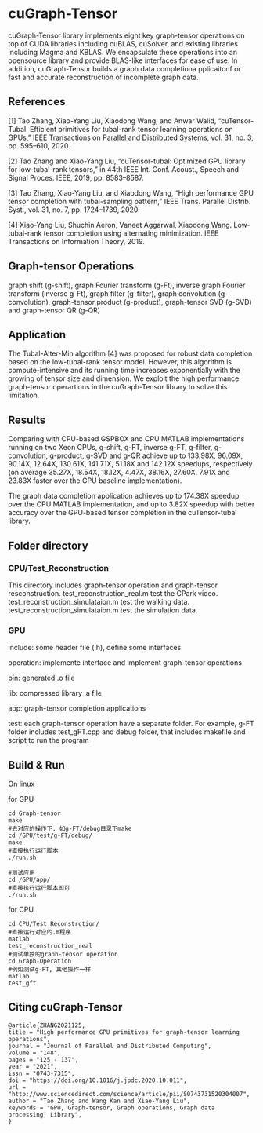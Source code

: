 # cuGraph-Tensor
cuGraph-Tensor library implements eight key graph-tensor operations on top of CUDA libraries including cuBLAS, cuSolver, and existing libraries including Magma and KBLAS. We encapsulate these operations into an opensource library and provide BLAS-like interfaces for ease of use. In addition, cuGraph-Tensor builds a graph data completiona pplicaitonf or fast and accurate reconstruction of incomplete graph data.

## References
[1] Tao Zhang, Xiao-Yang Liu, Xiaodong Wang, and Anwar Walid, “cuTensor-Tubal: Efficient primitives for tubal-rank tensor learning operations on GPUs,” IEEE Transactions on Parallel and Distributed Systems, vol. 31, no. 3, pp. 595–610, 2020.

[2] Tao Zhang and Xiao-Yang Liu, “cuTensor-tubal: Optimized GPU library for low-tubal-rank tensors,” in 44th IEEE Int. Conf. Acoust., Speech and Signal Proces. IEEE, 2019, pp. 8583–8587.

[3] Tao Zhang, Xiao-Yang Liu, and Xiaodong Wang, “High performance GPU tensor completion with tubal-sampling pattern,” IEEE Trans. Parallel Distrib. Syst., vol. 31, no. 7, pp. 1724–1739, 2020.

[4] Xiao-Yang Liu, Shuchin Aeron, Vaneet Aggarwal, Xiaodong Wang. Low-tubal-rank tensor completion using alternating minimization. IEEE Transactions on Information Theory, 2019.

## Graph-tensor Operations
graph shift (g-shift), graph Fourier transform (g-Ft), inverse graph Fourier transform (inverse g-Ft), graph filter (g-filter), graph convolution (g-convolution), graph-tensor product (g-product), graph-tensor SVD (g-SVD) and graph-tensor QR (g-QR)

## Application
The Tubal-Alter-Min algorithm [4] was proposed for robust data completion based on the low-tubal-rank tensor model. However, this algorithm is compute-intensive and its running time increases exponentially with the growing of tensor size and dimension. We exploit the high performance graph-tensor operartions in the cuGraph-Tensor library to solve this limitation.

## Results
Comparing with CPU-based GSPBOX and CPU MATLAB implementations running on two Xeon CPUs, g-shift, g-FT, inverse g-FT, g-filter, g-convolution, g-product, g-SVD and g-QR achieve up to 133.98X, 96.09X, 90.14X, 12.64X, 130.61X, 141.71X, 51.18X and 142.12X speedups, respectively (on average 35.27X, 18.54X, 18.12X, 4.47X, 38.16X, 27.60X, 7.91X and 23.83X faster over the GPU baseline implementation).

The graph data completion application achieves up to 174.38X speedup over the CPU MATLAB implementation, and up to 3.82X speedup with better accuracy over the GPU-based tensor completion in the cuTensor-tubal library.

## Folder directory
### CPU/Test_Reconstruction
This directory includes graph-tensor operation and graph-tensor resconstruction. test_reconstruction_real.m test the CPark video. test_reconstruction_simulataion.m test the walking data. test_reconstruction_simulataion.m test the simulation data.

### GPU
include: some header file (.h), define some interfaces

operation: implemente interface and implement graph-tensor operations

bin: generated .o file

lib: compressed library .a file

app: graph-tensor completion applications

test: each graph-tensor operation have a separate folder. For example, g-FT folder includes test_gFT.cpp and debug folder, that includes makefile and script to run the program

## Build & Run
On linux

for GPU
```
cd Graph-tensor
make
#去对应的操作下, 如g-FT/debug目录下make
cd /GPU/test/g-FT/debug/
make
#直接执行运行脚本
./run.sh

#测试应用
cd /GPU/app/
#直接执行运行脚本即可
./run.sh
```

for CPU
```
cd CPU/Test_Reconstrction/
#直接运行对应的.m程序
matlab
test_reconstruction_real
#测试单独的graph-tensor operation
cd Graph-Operation
#例如测试g-FT, 其他操作一样
matlab
test_gft
```

## Citing cuGraph-Tensor
```
@article{ZHANG2021125,
title = "High performance GPU primitives for graph-tensor learning operations",
journal = "Journal of Parallel and Distributed Computing",
volume = "148",
pages = "125 - 137",
year = "2021",
issn = "0743-7315",
doi = "https://doi.org/10.1016/j.jpdc.2020.10.011",
url = "http://www.sciencedirect.com/science/article/pii/S0743731520304007",
author = "Tao Zhang and Wang Kan and Xiao-Yang Liu",
keywords = "GPU, Graph-tensor, Graph operations, Graph data processing, Library",
}
```
